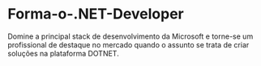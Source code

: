 # Forma-o-.NET-Developer
Domine a principal stack de desenvolvimento da Microsoft e torne-se um profissional de destaque no mercado quando o assunto se trata de criar soluções na plataforma DOTNET.

